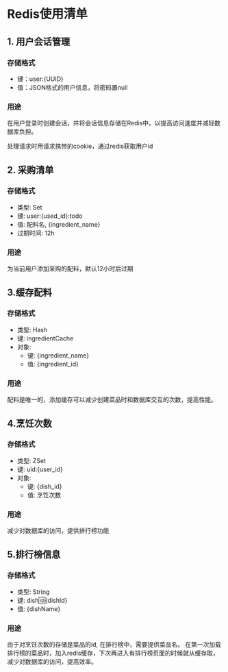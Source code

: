 # Redis使用清单

## 1. 用户会话管理

### 存储格式

- 键：user:{UUID}
- 值：JSON格式的用户信息，将密码置null

### 用途

在用户登录时创建会话，并将会话信息存储在Redis中，以提高访问速度并减轻数据库负担。

处理请求时用请求携带的cookie，通过redis获取用户id

## 2. 采购清单
### 存储格式
- 类型: Set
- 键: user:{used_id}:todo
- 值: 配料名, {ingredient_name}
- 过期时间: 12h

### 用途
为当前用户添加采购的配料，默认12小时后过期

## 3.缓存配料
### 存储格式
- 类型: Hash
- 键: ingredientCache
- 对象: 
    - 键: {ingredient_name}
    - 值: {ingredient_id}
  
### 用途
配料是唯一的，添加缓存可以减少创建菜品时和数据库交互的次数，提高性能。

## 4.烹饪次数
### 存储格式
- 类型: ZSet
- 键: uid:{user_id}
- 对象:
  - 键: {dish_id}
  - 值: 烹饪次数
  
### 用途
减少对数据库的访问，提供排行榜功能

## 5.排行榜信息
### 存储格式
- 类型: String
- 键: dish:id:{dishId}
- 值: {dishName}

### 用途
由于对烹饪次数的存储是菜品的id, 在排行榜中，需要提供菜品名。
在第一次加载排行榜的菜品时，加入redis缓存，下次再进入有排行榜页面的时候就从缓存取，减少对数据库的访问，提高效率。
